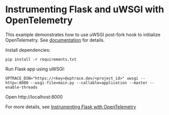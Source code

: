 # Instrumenting Flask and uWSGI with OpenTelemetry

This example demonstrates how to use uWSGI post-fork hook to initialize OpenTelemetry. See
[documentation](https://docs.uptrace.dev/guide/python.html#application-servers) for details.

Install dependencies:

```shell
pip install -r requirements.txt
```

Run Flask app using uWSGI:

```shell
UPTRACE_DSN="https://<key>@uptrace.dev/<project_id>" uwsgi --http=:8000 --wsgi-file=main.py --callable=application --master --enable-threads
```

Open http://localhost:8000

For more details, see
[Instrumenting Flask with OpenTelemetry](https://opentelemetry.uptrace.dev/instrumentations/python-flask.html)
